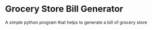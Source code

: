 # Grocery Store Bill Generator
A simple python program that helps to generate a bill of grocery store